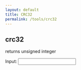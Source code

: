 ```yaml
---
layout: default
title: CRC32
permalink: /tools/crc32
---
```


<script type="text/javascript" src="/scripts/crc32.js"></script>

## crc32

returns unsigned integer

<label for="inputField">Input:</label>
<input type="text" id="inputField" onkeyup="crc32()" onkeydown="crc32()" onchange="crc32()">
<br>
<span id="output"></span>
